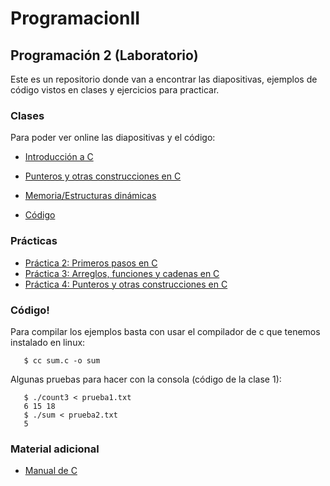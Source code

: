 # ProgramacionII

## Programación 2 (Laboratorio)

Este es un repositorio donde van a encontrar las diapositivas, ejemplos de código vistos en clases y ejercicios para practicar.

### Clases

Para poder ver online las diapositivas y el código:

- [Introducción a C](http://go-talks.appspot.com/github.com/ProgramacionLCC/ProgramacionII/lab/c/intro.slide)
- [Punteros y otras construcciones en C](http://go-talks.appspot.com/github.com/ProgramacionLCC/ProgramacionII/lab/c/pointers_and_more.slide)
- [Memoria/Estructuras dinámicas](http://go-talks.appspot.com/github.com/ProgramacionLCC/ProgramacionII/lab/c/memoria_dinamica.slide)

- [Código](https://github.com/ProgramacionLCC/ProgramacionII/tree/master/lab/c/ejemplos)

### Prácticas

- [Práctica 2: Primeros pasos en C](https://docs.google.com/document/d/160GeigygYQ2K7zbu3A8r_Ru0cy1Ovtr1FpvxZX6AtwM/edit?usp=sharing)
- [Práctica 3: Arreglos, funciones y cadenas en C](https://docs.google.com/document/d/1p3yXsXtQrVO5lDVIw23txIZP008dnuIiRyg1UESyT6Q/edit?usp=sharing)
- [Práctica 4: Punteros y otras construcciones en C](https://docs.google.com/document/d/1GGqKmTFuHeC5WxUhwkDOcosey8PHlkMp0tI52-1u708/edit?usp=sharing)

### Código!

Para compilar los ejemplos basta con usar el compilador de c que tenemos instalado en linux:

```
   $ cc sum.c -o sum
```

Algunas pruebas para hacer con la consola (código de la clase 1):

```
   $ ./count3 < prueba1.txt
   6 15 18
   $ ./sum < prueba2.txt
   5
```


### Material adicional

- [Manual de C](https://drive.google.com/open?id=0BxDZ9NaAkQ9EWXd5bFFKVV94ek0)
